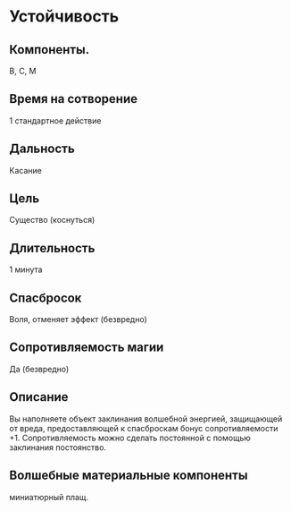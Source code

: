 # Устойчивость 
## Компоненты.
В, С, М
## Время на сотворение
1 стандартное действие
## Дальность
Касание
## Цель
Существо (коснуться)
## Длительность
1 минута
## Спасбросок
Воля, отменяет эффект (безвредно)
## Сопротивляемость магии
Да (безвредно)
## Описание
Вы наполняете объект заклинания волшебной энергией, защищающей от вреда, предоставляющей к спасброскам бонус сопротивляемости +1.
Сопротивляемость можно сделать постоянной с помощью заклинания постоянство.
##  Волшебные материальные компоненты
миниатюрный плащ.

